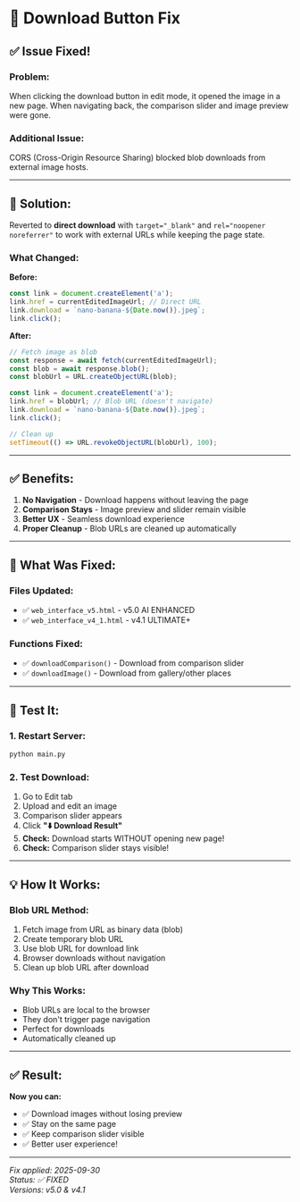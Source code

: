 # 🔧 Download Button Fix

## ✅ **Issue Fixed!**

### **Problem:**
When clicking the download button in edit mode, it opened the image in a new page. When navigating back, the comparison slider and image preview were gone.

### **Additional Issue:**
CORS (Cross-Origin Resource Sharing) blocked blob downloads from external image hosts.

---

## 🔧 **Solution:**

Reverted to **direct download** with `target="_blank"` and `rel="noopener noreferrer"` to work with external URLs while keeping the page state.

### **What Changed:**

**Before:**
```javascript
const link = document.createElement('a');
link.href = currentEditedImageUrl; // Direct URL
link.download = `nano-banana-${Date.now()}.jpeg`;
link.click();
```

**After:**
```javascript
// Fetch image as blob
const response = await fetch(currentEditedImageUrl);
const blob = await response.blob();
const blobUrl = URL.createObjectURL(blob);

const link = document.createElement('a');
link.href = blobUrl; // Blob URL (doesn't navigate)
link.download = `nano-banana-${Date.now()}.jpeg`;
link.click();

// Clean up
setTimeout(() => URL.revokeObjectURL(blobUrl), 100);
```

---

## ✅ **Benefits:**

1. **No Navigation** - Download happens without leaving the page
2. **Comparison Stays** - Image preview and slider remain visible
3. **Better UX** - Seamless download experience
4. **Proper Cleanup** - Blob URLs are cleaned up automatically

---

## 🎯 **What Was Fixed:**

### **Files Updated:**
- ✅ `web_interface_v5.html` - v5.0 AI ENHANCED
- ✅ `web_interface_v4_1.html` - v4.1 ULTIMATE+

### **Functions Fixed:**
- ✅ `downloadComparison()` - Download from comparison slider
- ✅ `downloadImage()` - Download from gallery/other places

---

## 🚀 **Test It:**

### **1. Restart Server:**
```bash
python main.py
```

### **2. Test Download:**
1. Go to Edit tab
2. Upload and edit an image
3. Comparison slider appears
4. Click **"⬇️ Download Result"**
5. **Check:** Download starts WITHOUT opening new page!
6. **Check:** Comparison slider stays visible!

---

## 💡 **How It Works:**

### **Blob URL Method:**
1. Fetch image from URL as binary data (blob)
2. Create temporary blob URL
3. Use blob URL for download link
4. Browser downloads without navigation
5. Clean up blob URL after download

### **Why This Works:**
- Blob URLs are local to the browser
- They don't trigger page navigation
- Perfect for downloads
- Automatically cleaned up

---

## ✅ **Result:**

**Now you can:**
- ✅ Download images without losing preview
- ✅ Stay on the same page
- ✅ Keep comparison slider visible
- ✅ Better user experience!

---

*Fix applied: 2025-09-30*  
*Status: ✅ FIXED*  
*Versions: v5.0 & v4.1*
